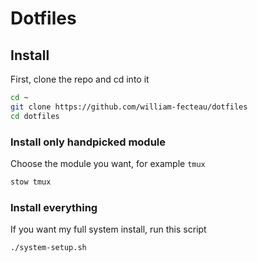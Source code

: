 # Dotfiles

## Install

First, clone the repo and cd into it
```bash
cd ~
git clone https://github.com/william-fecteau/dotfiles
cd dotfiles
```

### Install only handpicked module

Choose the module you want, for example `tmux`
```bash
stow tmux
```

### Install everything

If you want my full system install, run this script
```bash
./system-setup.sh
```
